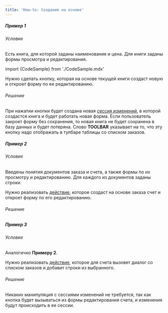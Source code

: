 ```yaml
---
title: 'How-to: Создание на основе'
---
```


##### Пример 1

###### Условие

Есть книга, для которой заданы наименование и цена. Для книги заданы формы просмотра и редактирования.

import {CodeSample} from './CodeSample.mdx'

<CodeSample url="https://documentation.lsfusion.org/sample?file=UseCaseCreate&block=sample1"/>

Нужно сделать кнопку, которая на основе текущей книги создаст новую и откроет форму по ее редактированию.

###### Решение

<CodeSample url="https://documentation.lsfusion.org/sample?file=UseCaseCreate&block=solution1"/>

При нажатии кнопки будет создана новая [сессия изменений](Сессии_изменений.md), в которой создастся книга и будет работать новая форма. Если пользователь закроет форму без сохранения, то новая книга не будет сохранена в базу данных и будет потеряна. Слово **TOOLBAR** указывает на то, что эту кнопку надо отображать в тулбаре таблицы со списком заказов.

##### Пример 2

###### Условие

Введены понятия документов заказа и счета, а также формы по их просмотру и редактированию. Для каждого из документов заданы строки.

<CodeSample url="https://documentation.lsfusion.org/sample?file=UseCaseCreate&block=sample2"/>

Нужно реализовать [действие](Действия.md), которое создаст на основе заказа счет и откроет форму по его редактированию.

###### Решение

<CodeSample url="https://documentation.lsfusion.org/sample?file=UseCaseCreate&block=solution2"/>

##### Пример 3

###### Условие

Аналогично **Примеру 2**.

Нужно реализовать [действие](Действия.md), которое для счета вызовет диалог со списком заказов и добавит строки из выбранного.

###### Решение

<CodeSample url="https://documentation.lsfusion.org/sample?file=UseCaseCreate&block=solution3"/>

Никаких манипуляция с сессиями изменений не требуется, так как кнопка будет вызываться из формы редактирования счета, и изменения будут происходить в ее сессии.
